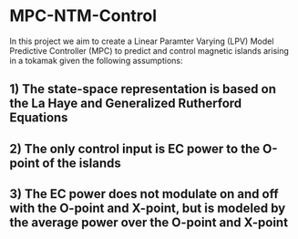 # MPC-NTM-Control

In this project we aim to create a Linear Paramter Varying (LPV) Model Predictive Controller (MPC) to predict and control magnetic islands arising in a tokamak given the following assumptions:
## 1) The state-space representation is based on the La Haye and Generalized Rutherford Equations
## 2) The only control input is EC power to the O-point of the islands
## 3) The EC power does not modulate on and off with the O-point and X-point, but is modeled by the average power over the O-point and X-point
